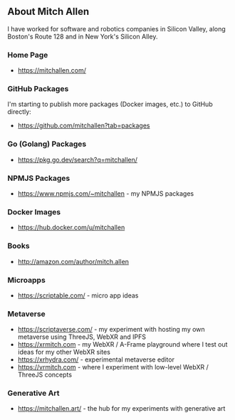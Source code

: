 ## About Mitch Allen

I have worked for software and robotics companies in Silicon Valley, along Boston's Route 128 and in New York's Silicon Alley.

### Home Page

* https://mitchallen.com/
 
### GitHub Packages

I'm starting to publish more packages (Docker images, etc.) to GitHub directly:

* https://github.com/mitchallen?tab=packages

### Go (Golang) Packages

* https://pkg.go.dev/search?q=mitchallen/

### NPMJS Packages

* https://www.npmjs.com/~mitchallen - my NPMJS packages

### Docker Images

* https://hub.docker.com/u/mitchallen

### Books

* http://amazon.com/author/mitch.allen

### Microapps

* https://scriptable.com/ - micro app ideas

### Metaverse

* https://scriptaverse.com/ - my experiment with hosting my own metaverse using ThreeJS, WebXR and IPFS
* https://xrmitch.com - my WebXR / A-Frame playground where I test out ideas for my other WebXR sites
* https://xrhydra.com/ - experimental metaverse editor 
* https://vrmitch.com - where I experiment with low-level WebXR / ThreeJS concepts

### Generative Art

* https://mitchallen.art/ - the hub for my experiments with generative art

<!--
**mitchallen/mitchallen** is a ✨ _special_ ✨ repository because its `README.md` (this file) appears on your GitHub profile.

Here are some ideas to get you started:

- 🔭 I’m currently working on ...
- 🌱 I’m currently learning ...
- 👯 I’m looking to collaborate on ...
- 🤔 I’m looking for help with ...
- 💬 Ask me about ...
- 📫 How to reach me: ...
- 😄 Pronouns: ...
- ⚡ Fun fact: ...
-->
